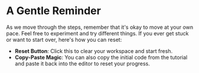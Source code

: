 
# A Gentle Reminder

As we move through the steps, remember that it's okay to move at your own pace. Feel free to experiment and try different things. If you ever get stuck or want to start over, here's how you can reset:

- **Reset Button**: Click this to clear your workspace and start fresh.
- **Copy-Paste Magic**: You can also copy the initial code from the tutorial and paste it back into the editor to reset your progress.